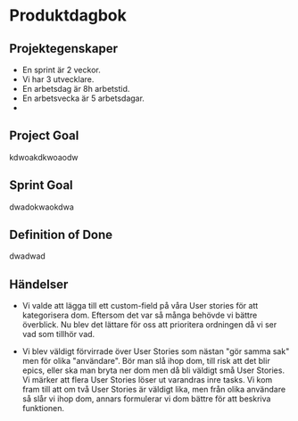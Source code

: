 # Produktdagbok

## Projektegenskaper
- En sprint är 2 veckor.
- Vi har 3 utvecklare.
- En arbetsdag är 8h arbetstid.
- En arbetsvecka är 5 arbetsdagar.
- 
## Project Goal
kdwoakdkwoaodw

## Sprint Goal
dwadokwaokdwa

## Definition of Done
dwadwad




## Händelser 
- Vi valde att lägga till ett custom-field på våra User stories för att kategorisera dom. Eftersom det var så många behövde vi bättre överblick. Nu blev det lättare för oss att prioritera ordningen då vi ser vad som tillhör vad.

- Vi blev väldigt förvirrade över User Stories som nästan "gör samma sak" men för olika "användare". Bör man slå ihop dom, till risk att det blir epics, eller ska man bryta ner dom men då bli väldigt små User Stories. Vi märker att flera User Stories löser ut varandras inre tasks. Vi kom fram till att om två User Stories är väldigt lika, men från olika användare så slår vi ihop dom, annars formulerar vi dom bättre för att beskriva funktionen.

